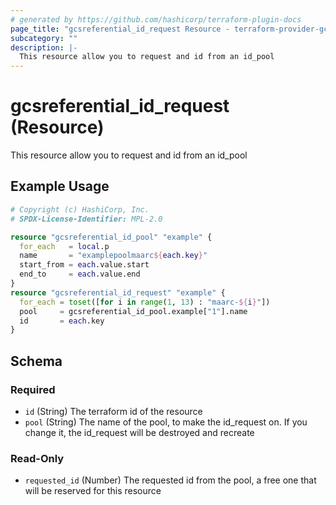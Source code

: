 ```yaml
---
# generated by https://github.com/hashicorp/terraform-plugin-docs
page_title: "gcsreferential_id_request Resource - terraform-provider-gcsreferential"
subcategory: ""
description: |-
  This resource allow you to request and id from an id_pool
---
```


# gcsreferential_id_request (Resource)

This resource allow you to request and id from an id_pool

## Example Usage

```terraform
# Copyright (c) HashiCorp, Inc.
# SPDX-License-Identifier: MPL-2.0

resource "gcsreferential_id_pool" "example" {
  for_each   = local.p
  name       = "examplepoolmaarc${each.key}"
  start_from = each.value.start
  end_to     = each.value.end
}
resource "gcsreferential_id_request" "example" {
  for_each = toset([for i in range(1, 13) : "maarc-${i}"])
  pool     = gcsreferential_id_pool.example["1"].name
  id       = each.key
}
```

<!-- schema generated by tfplugindocs -->
## Schema

### Required

- `id` (String) The terraform id of the resource
- `pool` (String) The name of the pool, to make the id_request on. If you change it, the id_request will be destroyed and recreate

### Read-Only

- `requested_id` (Number) The requested id from the pool, a free one that will be reserved for this resource


